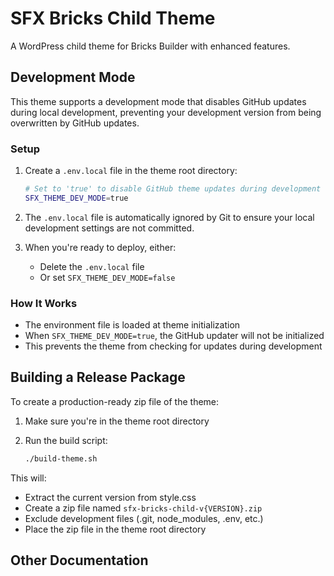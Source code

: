 # SFX Bricks Child Theme

A WordPress child theme for Bricks Builder with enhanced features.

## Development Mode

This theme supports a development mode that disables GitHub updates during local development, preventing your development version from being overwritten by GitHub updates.

### Setup

1. Create a `.env.local` file in the theme root directory:

   ```bash
   # Set to 'true' to disable GitHub theme updates during development
   SFX_THEME_DEV_MODE=true
   ```

2. The `.env.local` file is automatically ignored by Git to ensure your local development settings are not committed.

3. When you're ready to deploy, either:
   - Delete the `.env.local` file
   - Or set `SFX_THEME_DEV_MODE=false`

### How It Works

- The environment file is loaded at theme initialization
- When `SFX_THEME_DEV_MODE=true`, the GitHub updater will not be initialized
- This prevents the theme from checking for updates during development

## Building a Release Package

To create a production-ready zip file of the theme:

1. Make sure you're in the theme root directory
2. Run the build script:

   ```bash
   ./build-theme.sh
   ```

This will:

- Extract the current version from style.css
- Create a zip file named `sfx-bricks-child-v{VERSION}.zip`
- Exclude development files (.git, node_modules, .env, etc.)
- Place the zip file in the theme root directory

## Other Documentation
